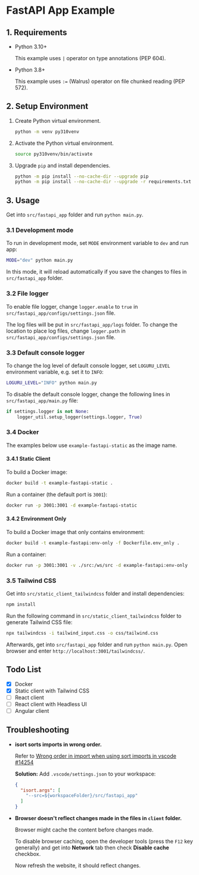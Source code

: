 # FastAPI App Example

## 1. Requirements

- Python 3.10+

    This example uses `|` operator on type annotations (PEP 604).

- Python 3.8+

    This example uses `:=` (Walrus) operator on file chunked reading (PEP 572).

## 2. Setup Environment

1. Create Python virtual environment.

    ```bash
    python -m venv py310venv
    ```

2. Activate the Python virtual environment.

    ```bash
    source py310venv/bin/activate
    ```

3. Upgrade `pip` and install dependencies.

    ```bash
    python -m pip install --no-cache-dir --upgrade pip
    python -m pip install --no-cache-dir --upgrade -r requirements.txt
    ```

## 3. Usage

Get into `src/fastapi_app` folder and run `python main.py`.

### 3.1 Development mode

To run in development mode, set `MODE` environment variable to `dev` and run
app:

```bash
MODE="dev" python main.py
```

In this mode, it will reload automatically if you save the changes to files in
`src/fastapi_app` folder.

### 3.2 File logger

To enable file logger, change `logger.enable` to `true` in
`src/fastapi_app/configs/settings.json` file.

The log files will be put in `src/fastapi_app/logs` folder.
To change the location to place log files, change `logger.path` in
`src/fastapi_app/configs/settings.json` file.

### 3.3 Default console logger

To change the log level of default console logger, set `LOGURU_LEVEL`
environment variable, e.g. set it to `INFO`:

```bash
LOGURU_LEVEL="INFO" python main.py
```

To disable the default console logger, change the following lines in
`src/fastapi_app/main.py` file:

```py
if settings.logger is not None:
    logger_util.setup_logger(settings.logger, True)
```

### 3.4 Docker

The examples below use `example-fastapi-static` as the image name.

#### 3.4.1 Static Client

To build a Docker image:

```bash
docker build -t example-fastapi-static .
```

Run a container (the default port is `3001`):

```bash
docker run -p 3001:3001 -d example-fastapi-static
```

#### 3.4.2 Environment Only

To build a Docker image that only contains environment:

```bash
docker build -t example-fastapi:env-only -f Dockerfile.env_only .
```

Run a container:

```bash
docker run -p 3001:3001 -v ./src:/ws/src -d example-fastapi:env-only
```

### 3.5 Tailwind CSS

Get into `src/static_client_tailwindcss` folder and install dependencies:

```bash
npm install
```

Run the following command in `src/static_client_tailwindcss` folder to generate
Tailwind CSS file:

```bash
npx tailwindcss -i tailwind_input.css -o css/tailwind.css
```

Afterwards, get into `src/fastapi_app` folder and run `python main.py`. Open
browser and enter `http://localhost:3001/tailwindcss/`.

## Todo List

- [x] Docker
- [x] Static client with Tailwind CSS
- [ ] React client
- [ ] React client with Headless UI
- [ ] Angular client

## Troubleshooting

- **isort sorts imports in wrong order.**

    Refer to [Wrong order in import when using sort imports in vscode #14254](https://github.com/microsoft/vscode-python/issues/14254)

    **Solution:** Add `.vscode/settings.json` to your workspace:

    ```json
    {
      "isort.args": [
        "--src=${workspaceFolder}/src/fastapi_app"
      ]
    }
    ```

- **Browser doesn't reflect changes made in the files in `client` folder.**

  Browser might cache the content before changes made.

  To disable browser caching, open the developer tools (press the `F12` key
  generally) and get into **Network** tab then check **Disable cache** checkbox.

  Now refresh the website, it should reflect changes.
